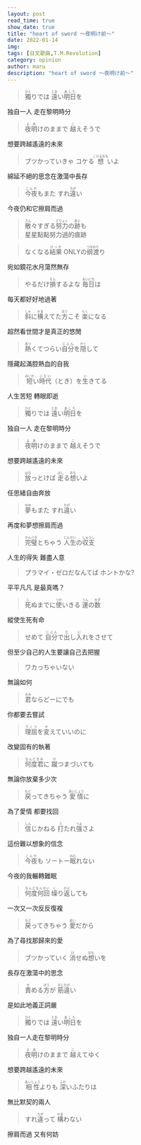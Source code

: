 ```yaml
---
layout: post
read_time: true
show_date: true
title: "heart of sword ～夜明け前～"
date: 2022-01-14
img: 
tags: [日文歌曲,T.M.Revolution]
category: opinion
author: maru
description: "heart of sword ～夜明け前～"
---      
```

><div><ruby><rb>獨</rb><rt>ひと</rt></ruby>りでは <ruby><rb>遠</rb><rt>とお</rt></ruby>い<ruby><rb>明日</rb><rt>あした</rt></ruby>を</div>
独自一人 走在黎明時分

><div><ruby><rb>夜明</rb><rt>よあ</rt></ruby>けのままで <ruby><rb>越</rb><rt>こ</rt></ruby>えそうで</div>
想要跨越遙遠的未來

><div>ブツかっていきゃ コケる<ruby><rb>想</rb><rt>こけるおも</rt></ruby>いよ</div>
綿延不絕的思念在激蕩中長存

><div><ruby><rb>今夜</rb><rt>こんや</rt></ruby>もまた すれ<ruby><rb>違</rb><rt>ちが</rt></ruby>い</div>
今夜仍和它擦肩而過

><div><ruby><rb>散</rb><rt>さん</rt></ruby>々すぎる<ruby><rb>努力</rb><rt>どりょく</rt></ruby>の<ruby><rb>跡</rb><rt>あと</rt></ruby>も</div>星星點點努力過的痕跡
    
><div>なくなる<ruby><rb>結果</rb><rt>けっか</rt></ruby> ONLYの<ruby><rb>纲渡</rb><rt>つなわた</rt></ruby>り</div>
宛如鏡花水月蕩然無存

><div>やるだけ<ruby><rb>損</rb><rt>そん</rt></ruby>するよな <ruby><rb>毎日</rb><rt>まいにち</rt></ruby>は</div>
每天都好好地過著

><div><ruby><rb>斜</rb><rt>しゃ</rt></ruby>に<ruby><rb>構</rb><rt>かま</rt></ruby>えてた<ruby><rb>方</rb><rt>ほう</rt></ruby>こそ <ruby><rb>楽</rb><rt>らく</rt></ruby>になる</div>
超然看世間才是真正的悠閒

><div><ruby><rb>熱</rb><rt>あつ</rt></ruby>くてつらい<ruby><rb>自分</rb><rt>じぶん</rt></ruby>を<ruby><rb>隠</rb><rt>かく</rt></ruby>して</div>
隱藏起滿腔熱血的自我

><div><ruby><rb>短</rb><rt>みじか</rt></ruby>い<ruby><rb>時代</rb><rt>じだい</rt></ruby>（とき）を<ruby><rb>生</rb><rt>い</rt></ruby>きてる</div>
人生苦短 轉眼即逝

><div><ruby><rb>獨</rb><rt>ひと</rt></ruby>りでは <ruby><rb>遠</rb><rt>とお</rt></ruby>い<ruby><rb>明日</rb><rt>あした</rt></ruby>を</div>
独自一人 走在黎明時分

><div><ruby><rb>夜明</rb><rt>よあ</rt></ruby>けのままで <ruby><rb>越</rb><rt>こ</rt></ruby>えそうで</div>
想要跨越遙遠的未來

><div><ruby><rb>放</rb><rt>はな</rt></ruby>っとけば <ruby><rb>走</rb><rt>はし</rt></ruby>る<ruby><rb>想</rb><rt>おも</rt></ruby>いよ</div>
任思緒自由奔放

><div><ruby><rb>夢</rb><rt>ゆめ</rt></ruby>もまた すれ<ruby><rb>違</rb><rt>ちが</rt></ruby>い</div>
再度和夢想擦肩而過

><div><ruby><rb>完璧</rb><rt>かんぺき</rt></ruby>とちゃう <ruby><rb>人生</rb><rt>じんせい</rt></ruby>の<ruby><rb>収支</rb><rt>しゅうし</rt></ruby></div>
人生的得失 難盡人意

><div>プラマイ・ゼロだなんてば ホントかな?</div>
平平凡凡 是最真嗎？

><div><ruby><rb>死</rb><rt>し</rt></ruby>ぬまでに<ruby><rb>使</rb><rt>つか</rt></ruby>いきる <ruby><rb>運</rb><rt>うん</rt></ruby>の<ruby><rb>数</rb><rt>かず</rt></ruby></div>
縱使生死有命

><div>せめて <ruby><rb>自分</rb><rt>じぶん</rt></ruby>で<ruby><rb>出</rb><rt>だ</rt></ruby>し<ruby><rb>入</rb><rt>い</rt></ruby>れをさせて</div>
但至少自己的人生要讓自己去把握

><div>ワカっちゃいない</div>
無論如何

><div><ruby><rb>君</rb><rt>きみ</rt></ruby>ならどーにでも</div>
你都要去嘗試

><div><ruby><rb>理屈</rb><rt>りくつ</rt></ruby>を<ruby><rb>変</rb><rt>か</rt></ruby>えていいのに</div>
改變固有的執著

><div><ruby><rb>何度君</rb><rt>なんどきみ</rt></ruby>に <ruby><rb>蹴</rb><rt>け</rt></ruby>つまづいても</div>
無論你放棄多少次

><div><ruby><rb>戻</rb><rt>もど</rt></ruby>ってきちゃう <ruby><rb>愛情</rb><rt>あいじょう</rt></ruby>に</div>
為了愛情 都要找回

><div><ruby><rb>信</rb><rt>しん</rt></ruby>じかねる <ruby><rb>打</rb><rt>う</rt></ruby>たれ<ruby><rb>强</rb><rt>つよ</rt></ruby>さよ</div>
這份難以想象的信念

><div><ruby><rb>今夜</rb><rt>こんや</rt></ruby>も ソートー<ruby><rb>眠</rb><rt>ねむ</rt></ruby>れない</div>
今夜的我輾轉難眠

><div><ruby><rb>何度何回</rb><rt>なんどなんかい</rt></ruby> <ruby><rb>缲</rb><rt>く</rt></ruby>り<ruby><rb>返</rb><rt>かえ</rt></ruby>しても</div>
一次又一次反反復複

><div><ruby><rb>戻</rb><rt>もど</rt></ruby>ってきちゃう <ruby><rb>愛</rb><rt>あい</rt></ruby>だから</div>
為了尋找那歸來的愛

><div>ブツかっていく <ruby><rb>消</rb><rt>け</rt></ruby>せぬ<ruby><rb>想</rb><rt>おも</rt></ruby>いを</div>
長存在激蕩中的思念

><div><ruby><rb>責</rb><rt>せ</rt></ruby>める<ruby><rb>方</rb><rt>ほう</rt></ruby>が <ruby><rb>筋違</rb><rt>すじちが</rt></ruby>い</div>
是如此地義正詞嚴

><div><ruby><rb>獨</rb><rt>ひと</rt></ruby>りでは <ruby><rb>遠</rb><rt>とお</rt></ruby>い<ruby><rb>明日</rb><rt>あした</rt></ruby>を</div>
独自一人走在黎明時分

><div><ruby><rb>夜明</rb><rt>よあ</rt></ruby>けのままで <ruby><rb>越</rb><rt>こ</rt></ruby>えてゆく</div>
想要跨越遙遠的未來

><div><ruby><rb>相性</rb><rt>あいしょう</rt></ruby>よりも <ruby><rb>深</rb><rt>ふか</rt></ruby>いふたりは</div>
無比默契的兩人

><div>すれ<ruby><rb>違</rb><rt>ちが</rt></ruby>って <ruby><rb>構</rb><rt>かま</rt></ruby>わない</div>
擦肩而過 又有何妨
